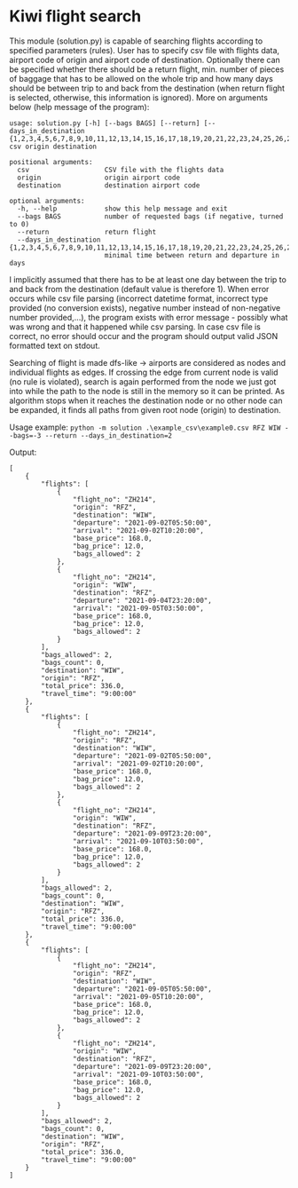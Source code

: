 # Kiwi flight search

This module (solution.py) is capable of searching flights according to specified parameters (rules). User has to specify csv file with flights data, airport code of origin and airport code of destination. Optionally there can be specified whether there should be a return flight, min. number of pieces of baggage that has to be allowed on the whole trip and how many days should be between trip to and back from the destination (when return flight is selected, otherwise, this information is ignored). More on arguments below (help message of the program):

```
usage: solution.py [-h] [--bags BAGS] [--return] [--days_in_destination {1,2,3,4,5,6,7,8,9,10,11,12,13,14,15,16,17,18,19,20,21,22,23,24,25,26,27,28,29,30,31}] csv origin destination

positional arguments:
  csv                   CSV file with the flights data
  origin                origin airport code
  destination           destination airport code

optional arguments:
  -h, --help            show this help message and exit
  --bags BAGS           number of requested bags (if negative, turned to 0)
  --return              return flight
  --days_in_destination {1,2,3,4,5,6,7,8,9,10,11,12,13,14,15,16,17,18,19,20,21,22,23,24,25,26,27,28,29,30,31}
                        minimal time between return and departure in days
```

I implicitly assumed that there has to be at least one day between the trip to and back from the destination (default value is therefore 1). When error occurs while csv file parsing (incorrect datetime format, incorrect type provided (no conversion exists), negative number instead of non-negative number provided,...), the program exists with error message - possibly what was wrong and that it happened while csv parsing. In case csv file is correct, no error should occur and the program should output valid JSON formatted text on stdout.

Searching of flight is made dfs-like -> airports are considered as nodes and individual flights as edges. If crossing the edge from current node is valid (no rule is violated), search is again performed from the node we just got into while the path to the node is still in the memory so it can be printed. As algorithm stops when it reaches the destination node or no other node can be expanded, it finds all paths from given root node (origin) to destination.

Usage example:
`
python -m solution .\example_csv\example0.csv RFZ WIW --bags=-3 --return --days_in_destination=2
`

Output:
```
[
    {
        "flights": [
            {
                "flight_no": "ZH214",
                "origin": "RFZ",
                "destination": "WIW",
                "departure": "2021-09-02T05:50:00",
                "arrival": "2021-09-02T10:20:00",  
                "base_price": 168.0,
                "bag_price": 12.0,
                "bags_allowed": 2
            },
            {
                "flight_no": "ZH214",
                "origin": "WIW",
                "destination": "RFZ",
                "departure": "2021-09-04T23:20:00",
                "arrival": "2021-09-05T03:50:00",
                "base_price": 168.0,
                "bag_price": 12.0,
                "bags_allowed": 2
            }
        ],
        "bags_allowed": 2,
        "bags_count": 0,
        "destination": "WIW",
        "origin": "RFZ",
        "total_price": 336.0,
        "travel_time": "9:00:00"
    },
    {
        "flights": [
            {
                "flight_no": "ZH214",
                "origin": "RFZ",
                "destination": "WIW",
                "departure": "2021-09-02T05:50:00",
                "arrival": "2021-09-02T10:20:00",
                "base_price": 168.0,
                "bag_price": 12.0,
                "bags_allowed": 2
            },
            {
                "flight_no": "ZH214",
                "origin": "WIW",
                "destination": "RFZ",
                "departure": "2021-09-09T23:20:00",
                "arrival": "2021-09-10T03:50:00",
                "base_price": 168.0,
                "bag_price": 12.0,
                "bags_allowed": 2
            }
        ],
        "bags_allowed": 2,
        "bags_count": 0,
        "destination": "WIW",
        "origin": "RFZ",
        "total_price": 336.0,
        "travel_time": "9:00:00"
    },
    {
        "flights": [
            {
                "flight_no": "ZH214",
                "origin": "RFZ",
                "destination": "WIW",
                "departure": "2021-09-05T05:50:00",
                "arrival": "2021-09-05T10:20:00",
                "base_price": 168.0,
                "bag_price": 12.0,
                "bags_allowed": 2
            },
            {
                "flight_no": "ZH214",
                "origin": "WIW",
                "destination": "RFZ",
                "departure": "2021-09-09T23:20:00",
                "arrival": "2021-09-10T03:50:00",
                "base_price": 168.0,
                "bag_price": 12.0,
                "bags_allowed": 2
            }
        ],
        "bags_allowed": 2,
        "bags_count": 0,
        "destination": "WIW",
        "origin": "RFZ",
        "total_price": 336.0,
        "travel_time": "9:00:00"
    }
]
```
